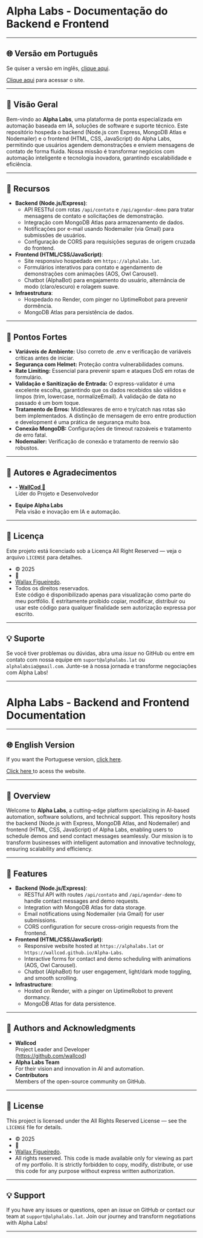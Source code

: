 # Alpha Labs - Documentação do Backend e Frontend

---
<a id="versao-em-portugues"></a>

## 🌐 Versão em Português
Se quiser a versão em inglês, [clique aqui](#versao-em-ingles).

<a href="https://alphalabs.lat"> Clique aqui</a> para acessar o site.

---

## 🎯 Visão Geral
Bem-vindo ao **Alpha Labs**, uma plataforma de ponta especializada em automação baseada em IA, soluções de software e suporte técnico. Este repositório hospeda o backend (Node.js com Express, MongoDB Atlas e Nodemailer) e o frontend (HTML, CSS, JavaScript) do Alpha Labs, permitindo que usuários agendem demonstrações e enviem mensagens de contato de forma fluida. Nossa missão é transformar negócios com automação inteligente e tecnologia inovadora, garantindo escalabilidade e eficiência.

---

## 🚀 Recursos
- **Backend (Node.js/Express)**:
  - API RESTful com rotas `/api/contato` e `/api/agendar-demo` para tratar mensagens de contato e solicitações de demonstração.
  - Integração com MongoDB Atlas para armazenamento de dados.
  - Notificações por e-mail usando Nodemailer (via Gmail) para submissões de usuários.
  - Configuração de CORS para requisições seguras de origem cruzada do frontend.
- **Frontend (HTML/CSS/JavaScript)**:
  - Site responsivo hospedado em `https://alphalabs.lat`.
  - Formulários interativos para contato e agendamento de demonstrações com animações (AOS, Owl Carousel).
  - Chatbot (AlphaBot) para engajamento do usuário, alternância de modo (claro/escuro) e rolagem suave.
- **Infraestrutura**:
  - Hospedado no Render, com pinger no UptimeRobot para prevenir dormência.
  - MongoDB Atlas para persistência de dados.

---

## 🚀 Pontos Fortes
 - **Variáveis de Ambiente:** Uso correto de .env e verificação de variáveis críticas antes de iniciar.
 - **Segurança com Helmet:** Proteção contra vulnerabilidades comuns.
 - **Rate Limiting:** Essencial para prevenir spam e ataques DoS em rotas de formulário.
 - **Validação e Sanitização de Entrada:** O express-validator é uma excelente escolha, garantindo que os dados recebidos são válidos e limpos (trim, lowercase, normalizeEmail). A validação de data no passado é um bom toque.
 - **Tratamento de Erros:** Middlewares de erro e try/catch nas rotas são bem implementados. A distinção de mensagem de erro entre production e development é uma prática de segurança muito boa.
 - **Conexão MongoDB:** Configurações de timeout razoáveis e tratamento de erro fatal.
 - **Nodemailer:** Verificação de conexão e tratamento de reenvio são robustos.


    

---

## 👤 Autores e Agradecimentos
- **- [WallCod 🦁 ](https://www.linkedin.com/in/wallax-figueiredo-41116b285/)**  
  Líder do Projeto e Desenvolvedor  

- **Equipe Alpha Labs**  
  Pela visão e inovação em IA e automação.

---

## 📜 Licença
Este projeto está licenciado sob a Licença All Right Reserved — veja o arquivo `LICENSE` para detalhes.
- © 2025
- 🦁
- [Wallax Figueiredo](https://www.linkedin.com/in/wallax-figueiredo-41116b285/).
-  Todos os direitos reservados.  
Este código é disponibilizado apenas para visualização como parte do meu portfólio. É estritamente proibido copiar, modificar, distribuir ou usar este código para qualquer finalidade sem autorização expressa por escrito.

---

## 💡 Suporte
Se você tiver problemas ou dúvidas, abra uma *issue* no GitHub ou entre em contato com nossa equipe em `suport@alphalabs.lat` ou `alphalabsia@gmail.com`.
 Junte-se à nossa jornada e transforme negociações com Alpha Labs!

---

<a id="versao-em-ingles"></a>

# Alpha Labs - Backend and Frontend Documentation

---

## 🌐 English Version
If you want the Portuguese version, [click here](#versao-em-portugues).

<a href="https://alphalabs.lat"> Click here </a> to acess the website.

---

## 🎯 Overview
Welcome to **Alpha Labs**, a cutting-edge platform specializing in AI-based automation, software solutions, and technical support. This repository hosts the backend (Node.js with Express, MongoDB Atlas, and Nodemailer) and frontend (HTML, CSS, JavaScript) of Alpha Labs, enabling users to schedule demos and send contact messages seamlessly. Our mission is to transform businesses with intelligent automation and innovative technology, ensuring scalability and efficiency.

---

## 🚀 Features
- **Backend (Node.js/Express)**:
  - RESTful API with routes `/api/contato` and `/api/agendar-demo` to handle contact messages and demo requests.
  - Integration with MongoDB Atlas for data storage.
  - Email notifications using Nodemailer (via Gmail) for user submissions.
  - CORS configuration for secure cross-origin requests from the frontend.
- **Frontend (HTML/CSS/JavaScript)**:
  - Responsive website hosted at `https://alphalabs.lat` or `https://wallcod.github.io/Alpha-Labs`.
  - Interactive forms for contact and demo scheduling with animations (AOS, Owl Carousel).
  - Chatbot (AlphaBot) for user engagement, light/dark mode toggling, and smooth scrolling.
- **Infrastructure**:
  - Hosted on Render, with a pinger on UptimeRobot to prevent dormancy.
  - MongoDB Atlas for data persistence.

---

## 👤 Authors and Acknowledgments
- **Wallcod**  
  Project Leader and Developer  
  (https://github.com/wallcod)
- **Alpha Labs Team**  
  For their vision and innovation in AI and automation.
- **Contributors**  
  Members of the open-source community on GitHub.

---

## 📜 License
This project is licensed under the All Rights Reserved License — see the `LICENSE` file for details.

- © 2025
- 🦁
- [Wallax Figueiredo](https://www.linkedin.com/in/wallax-figueiredo-41116b285/).
- All rights reserved.
This code is made available only for viewing as part of my portfolio. It is strictly forbidden to copy, modify, distribute, or use this code for any purpose without express written authorization.


---

## 💡 Support
If you have any issues or questions, open an *issue* on GitHub or contact our team at `support@alphalabs.lat`. Join our journey and transform negotiations with Alpha Labs!

---

<a id="versao-em-portugues"></a>
